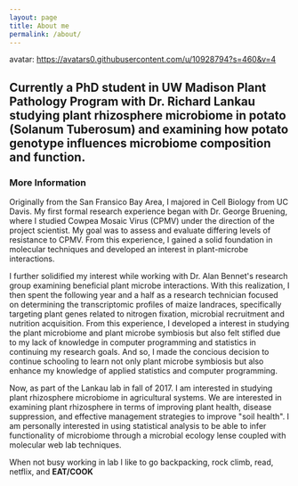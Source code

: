 ```yaml
---
layout: page
title: About me
permalink: /about/
---
```


avatar: https://avatars0.githubusercontent.com/u/10928794?s=460&v=4
## Currently a PhD student in UW Madison Plant Pathology Program with Dr. Richard Lankau studying plant rhizosphere microbiome in potato (Solanum Tuberosum) and examining how potato genotype influences microbiome composition and function. 

### More Information

Originally from the San Fransico Bay Area, I majored in Cell Biology from UC Davis. My first formal research experience began with Dr. George Bruening, where I studied Cowpea Mosaic Virus (CPMV) under the direction of the project scientist. My goal was to assess and evaluate differing levels of resistance to CPMV. From this experience, I gained a solid foundation in molecular techniques and developed an interest in plant-microbe interactions. 

I further solidified my interest while working with Dr. Alan Bennet's research group examining beneficial plant microbe interactions. With this realization, I then spent the following year and a half as a research technician focused on determining the transcriptomic profiles of maize landraces, specifically targeting plant genes related to nitrogen fixation, microbial recruitment and nutrition acquisition. From this experience, I developed a interest in studying the plant microbiome and plant microbe symbiosis but also felt stifled due to my lack of knowledge in computer programming and statistics in continuing my research goals. And so, I made the concious decision to continue schooling to learn not only plant microbe symbiosis but also enhance my knowledge of applied statistics and computer programming. 

Now, as part of the Lankau lab in fall of 2017. I am interested in studying plant rhizosphere microbiome in agricultural systems. We are interested in examining plant rhizosphere in terms of improving plant health, disease suppression, and effective management strategies to improve "soil health". I am personally interested in using statistical analysis to be able to infer functionality of microbiome through a microbial ecology lense coupled with molecular web lab techniques.

When not busy working in lab I like to go backpacking, rock climb, read, netflix, and **EAT/COOK**
